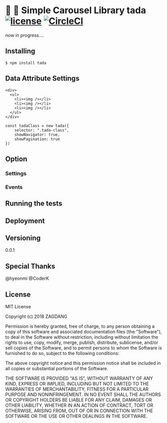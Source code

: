 # :tada: :carousel_horse:  Simple Carousel Library tada [![license](https://img.shields.io/github/license/desktop/desktop.svg?style=flat-square)](https://github.com/desktop/desktop/blob/master/LICENSE) [![CircleCI](https://circleci.com/gh/SE-Jr/tada.js/tree/develop.svg?style=svg)](https://circleci.com/gh/SE-Jr/tada.js/tree/develop)

now in progress....

## Installing
```
$ npm install tada
```

## Data Attribute Settings

```
<div>
  <ul>
    <li><img /></li>
    <li><img /></li>
    <li><img /></li>
  </ul>
</div>
```

```
const tadaClass = new tada({
    selector: ".tada-class",
    showNavigator: true,
    showPagination: true
})
```

## Option

### Settings

### Events


## Running the tests

## Deployment


## Versioning
0.0.1

## Special Thanks
@hyeonmi @CoderK

## License
MIT License

Copyright (c) 2018 ZAGDANG

Permission is hereby granted, free of charge, to any person obtaining a copy
of this software and associated documentation files (the "Software"), to deal
in the Software without restriction, including without limitation the rights
to use, copy, modify, merge, publish, distribute, sublicense, and/or sell
copies of the Software, and to permit persons to whom the Software is
furnished to do so, subject to the following conditions:

The above copyright notice and this permission notice shall be included in all
copies or substantial portions of the Software.

THE SOFTWARE IS PROVIDED "AS IS", WITHOUT WARRANTY OF ANY KIND, EXPRESS OR
IMPLIED, INCLUDING BUT NOT LIMITED TO THE WARRANTIES OF MERCHANTABILITY,
FITNESS FOR A PARTICULAR PURPOSE AND NONINFRINGEMENT. IN NO EVENT SHALL THE
AUTHORS OR COPYRIGHT HOLDERS BE LIABLE FOR ANY CLAIM, DAMAGES OR OTHER
LIABILITY, WHETHER IN AN ACTION OF CONTRACT, TORT OR OTHERWISE, ARISING FROM,
OUT OF OR IN CONNECTION WITH THE SOFTWARE OR THE USE OR OTHER DEALINGS IN THE
SOFTWARE.


